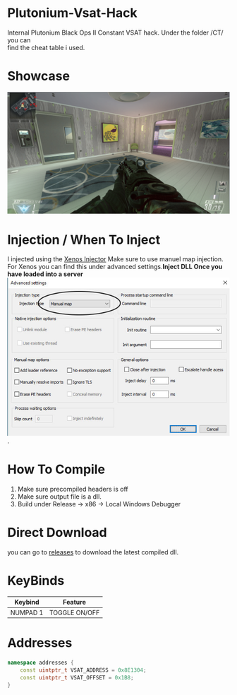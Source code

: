 # Plutonium-Vsat-Hack
Internal Plutonium Black Ops II Constant VSAT hack. Under the folder /CT/ you can <br> find the cheat table i used.

# Showcase 
![radar](/Showcase/radar.png) 

# Injection / When To Inject
I injected using the [Xenos Injector](https://www.unknowncheats.me/forum/general-programming-and-reversing/124013-xenos-injector-v2-3-2-a.html) Make sure to use manuel map injection. <br> For Xenos you can find this under advanced settings.**Inject DLL Once you have loaded into a server** ![Manual Map](/Showcase/manual_map.jpg). 

# How To Compile
1. Make sure precompiled headers is off <br>
2. Make sure output file is a dll.
3. Build under Release -> x86 -> Local Windows Debugger

# Direct Download
you can go to [releases](https://github.com/Drew-Alleman/Plutonium-Vsat-Hack/releases/) to download the latest compiled dll.

# KeyBinds  

| Keybind   | Feature |
| ------------- | ------------- |
|  NUMPAD 1  | TOGGLE ON/OFF   |

# Addresses
```c++
namespace addresses {
	const uintptr_t VSAT_ADDRESS = 0x8E1304;
	const uintptr_t VSAT_OFFSET = 0x1B8;
}

```


